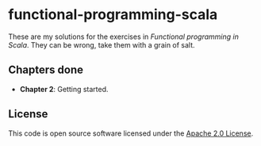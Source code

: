 # functional-programming-scala #

These are my solutions for the exercises in *Functional programming in Scala*.
They can be wrong, take them with a grain of salt.

## Chapters done ##

- **Chapter 2**: Getting started.

## License ##

This code is open source software licensed under the [Apache 2.0 License](http://www.apache.org/licenses/LICENSE-2.0).
